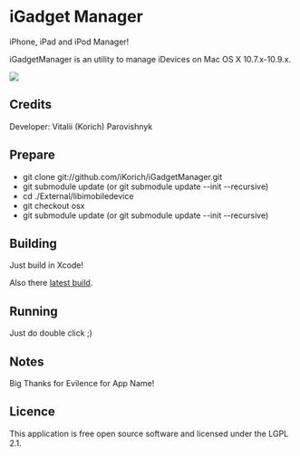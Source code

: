 iGadget Manager
==============

iPhone, iPad and iPod Manager!

iGadgetManager is an utility to manage iDevices on Mac OS X 10.7.x-10.9.x.

<img src="https://raw.github.com/iKorich/iGadgetManager/master/screenshot.png">

Credits
-------------

Developer: Vitalii (Korich) Parovishnyk 

Prepare
-------------

* git clone git://github.com/iKorich/iGadgetManager.git
* git submodule update (or git submodule update --init --recursive)
* cd ./External/libimobiledevice
* git checkout osx
* git submodule update (or git submodule update --init --recursive)

Building
-------------

Just build in Xcode!

Also there [latest build][1].

Running
-------------

Just do double click ;)

Notes
-------------

Big Thanks for Evilence for App Name!

Licence
-------------

This application is free open source software and licensed under the LGPL 2.1.

[1]: http://downloads.igrsoft.com/app/iGadgetManager_latest.zip "latest build"